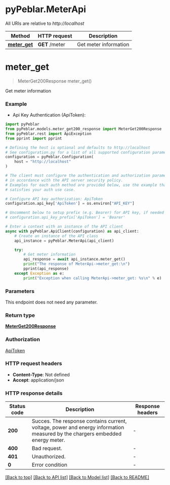 # pyPeblar.MeterApi

All URIs are relative to *http://localhost*

Method | HTTP request | Description
------------- | ------------- | -------------
[**meter_get**](MeterApi.md#meter_get) | **GET** /meter | Get meter information


# **meter_get**
> MeterGet200Response meter_get()

Get meter information

### Example

* Api Key Authentication (ApiToken):

```python
import pyPeblar
from pyPeblar.models.meter_get200_response import MeterGet200Response
from pyPeblar.rest import ApiException
from pprint import pprint

# Defining the host is optional and defaults to http://localhost
# See configuration.py for a list of all supported configuration parameters.
configuration = pyPeblar.Configuration(
    host = "http://localhost"
)

# The client must configure the authentication and authorization parameters
# in accordance with the API server security policy.
# Examples for each auth method are provided below, use the example that
# satisfies your auth use case.

# Configure API key authorization: ApiToken
configuration.api_key['ApiToken'] = os.environ["API_KEY"]

# Uncomment below to setup prefix (e.g. Bearer) for API key, if needed
# configuration.api_key_prefix['ApiToken'] = 'Bearer'

# Enter a context with an instance of the API client
async with pyPeblar.ApiClient(configuration) as api_client:
    # Create an instance of the API class
    api_instance = pyPeblar.MeterApi(api_client)

    try:
        # Get meter information
        api_response = await api_instance.meter_get()
        print("The response of MeterApi->meter_get:\n")
        pprint(api_response)
    except Exception as e:
        print("Exception when calling MeterApi->meter_get: %s\n" % e)
```



### Parameters

This endpoint does not need any parameter.

### Return type

[**MeterGet200Response**](MeterGet200Response.md)

### Authorization

[ApiToken](../README.md#ApiToken)

### HTTP request headers

 - **Content-Type**: Not defined
 - **Accept**: application/json

### HTTP response details

| Status code | Description | Response headers |
|-------------|-------------|------------------|
**200** | Succes. The response contains current, voltage, power and energy information measured by the chargers embedded energy meter. |  -  |
**400** | Bad request. |  -  |
**401** | Unauthorized. |  -  |
**0** | Error condition |  -  |

[[Back to top]](#) [[Back to API list]](../README.md#documentation-for-api-endpoints) [[Back to Model list]](../README.md#documentation-for-models) [[Back to README]](../README.md)


